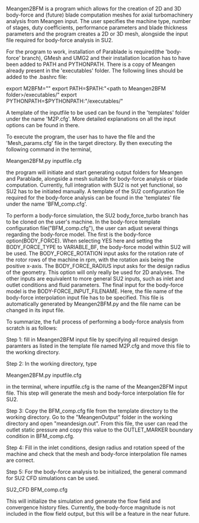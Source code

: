 Meangen2BFM is a program which allows for the creation of 2D and 3D body-force and (future) blade computation meshes for axial turbomachinery analysis from Meangen input. The user specifies the machine type, number of stages, duty coefficients, performance parameters and blade thickness parameters and the program creates a 2D or 3D mesh, alongside the input file required for body-force analysis in SU2. 

For the program to work, installation of Parablade is required(the 'body-force' branch), GMesh and UMG2 and their installation location has to have been added to PATH and PYTHONPATH. There is a copy of Meangen already present in the 'executables' folder. The following lines should be added to the .bashrc file:

export M2BFM="<path to Meangen2BFM folder>"
export PATH=$PATH:"<path to Meangen2BFM folder>/executables/"
export PYTHONPATH=$PYTHONPATH:"<path to Meangen2BFM folder>/executables/"

A template of the inputfile to be used can be found in the 'templates' folder under the name 'M2P.cfg'. More detailed explanations on all the input options can be found in there.

To execute the program, the user has to have the  file and the 'Mesh_params.cfg' file in the target directory. By then executing the following command in the terminal,

Meangen2BFM.py inputfile.cfg

the program will initiate and start generating output folders for Meangen and Parablade, alongside a mesh suitable for body-force analysis or blade computation. Currently, full integration with SU2 is not yet functional, so SU2 has to be initiated manually. A template of the SU2 configuration file required for the body-force analysis can be found in the 'templates' file under the name 'BFM_comp.cfg'. 

To perform a body-force simulation, the SU2 body_force_turbo branch has to be cloned on the user's machine. In the body-force template configuration file("BFM_comp.cfg"), the user can adjust several things regarding the body-force model. The first is the body-force option(BODY_FORCE). When selecting YES here and setting the 
BODY_FORCE_TYPE to VARIABLE_BF, the body-force model within SU2 will be used. The BODY_FORCE_ROTATION input asks for the rotation rate of the rotor rows of the machine in rpm, with the rotation axis being the positive x-axis. The BODY_FORCE_RADIUS input asks for the design radius of the geometry. This option will
only really be used for 2D analyses. The other inputs are equivalent to more general SU2 inputs, such as inlet and outlet conditions and fluid parameters. The final input for the body-force model is the BODY-FORCE_INPUT_FILENAME. Here, the file name of the body-force interpolation input file has to be specified. This file is automatically
generated by Meangen2BFM.py and the file name can be changed in its input file. 

To summarize, the full process of performing a body-force analysis from scratch is as follows:

Step 1: fill in Meangen2BFM input file by specifying all required design paramters as listed in the template file named M2P.cfg and move this file to the working directory. 

Step 2: In the working directory, type 

Meangen2BFM.py inputfile.cfg

in the terminal, where inputfile.cfg is the name of the Meangen2BFM input file. This step will generate the mesh and body-force interpolation file for SU2.

Step 3: Copy the BFM_comp.cfg file from the template directory to the working directory. Go to the "MeangenOutput" folder in the working directory and open "meandesign.out". From this file, the user can read the outlet static pressure and copy this value to the OUTLET_MARKER boundary condition in BFM_comp.cfg.

Step 4: Fill in the inlet conditions, design radius and rotation speed of the machine and check that the mesh and body-force interpolation file names are correct.

Step 5: For the body-force analysis to be initialized, the general command for SU2 CFD simulations can be used.

SU2_CFD BFM_comp.cfg

This will initialize the simulation and generate the flow field and convergence history files. Currently, the body-force magnitude is not included in the flow field output, but this will be a feature in the near future.


